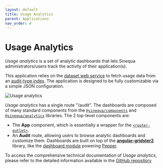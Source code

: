 ```yaml
---
layout: default
title: Usage Analytics
parent: Applications
nav_order: 4
---
```


# Usage Analytics
*Usage analytics* is a set of analytic dashboards that lets Sinequa administrators/users track the activity of their application(s).

This application relies on the [dataset web service](https://doc.sinequa.com/en.sinequa-es.v11/Content/en.sinequa-es.admin-sba-ws-dataset.html) to fetch usage data from an [audit-type index](https://doc.sinequa.com/en.sinequa-es.v11/Content/en.sinequa-es.admin-indexing-indexes.html). The application is designed to be fully customizable via a simple JSON configuration.

![Usage analytics]({{site.baseurl}}assets/apps/usage-analytics.PNG)

*Usage analytics* has a single route "/audit". The dashboards are composed of many standard components from the [`@sinequa/components`]({{site.baseurl}}libraries/components/components.html) and [`@sinequa/analytics`]({{site.baseurl}}libraries/analytics/analytics.html) libraries. The 2 top-level components are:

- The **App** component, which is essentially a wrapper for the [`<router-outlet>`](https://angular.io/api/router/RouterOutlet).
- An **Audit** route, allowing users to browse analytic dashboards and customize them. Dashboards are built on top of the [**angular-gridster2**](https://tiberiuzuld.github.io/angular-gridster2/) library, like the [dashboard module](../libraries/analytics/dashboard.md) powering [Pepper](3-pepper.md).

To access the comprehensive technical documentation of *Usage analytics*, please refer to the detailed information available in the [GitHub repository](https://github.com/sinequa/usage-analytics)
